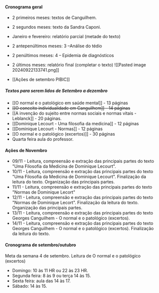 #### Cronograma geral 
- 2 primeiros meses: textos de Canguilhem. 
- 2 segundos meses: texto da Sandra Caponi. 
- Janeiro e fevereiro: relatório parcial (metade do texto)
- 2 antepenúltimos meses: 3 –Análise do tédio
- 2 penúltimos meses: 4 – Epidemia de diagnósticos 
- 2 últimos meses: relatório final (completar o texto)
![[Pasted image 20240922133741.png]]

- [[Ações de setembro PIBIC]]
##### Textos para serem lidos de Setembro a dezembro
- [[O normal e o patológico em saúde mental]] - 13 páginas
- ~~[[O conceito individualidade em Canguilhem]] - 14 páginas~~
- [[A invenção do sujeito entre normas sociais e normas vitais - Leblanck]] - 20 páginas. 
- [[Dominique Lecourt - Uma filosofia da medicina]] - 12 páginas
- [[Dominique Lecourt - Normas]] - 12 páginas
- [[O normal e o patológico (excertos)]] - 30 páginas
- Quarta feira aula do professor. 
#### Ações de Novembro
- 09/11 - Leitura, compreensão e extração das principais partes do texto "Uma Filosofia da Medicina de Dominique Lecourt".
- 10/11 - Leitura, compreensão e extração das principais partes do texto "Uma Filosofia da Medicina de Dominique Lecourt". Finalização da leitura do texto. Organização das principais partes. 
- 11/11 - Leitura, compreensão e extração das principais partes do texto "Normas de Dominique Lecort"
- 12/11 - Leitura, compreensão e extração das principais partes do texto "Normas de Dominique Lecort". Finalização da leitura do texto. Organização das principais partes. 
- 13/11 - Leitura, compreensão e extração das principais partes do texto Georges Canguilhem - O normal e o patológico (excertos).
- 14/11 - Leitura, compreensão e extração das principais partes do texto Georges Canguilhem - O normal e o patológico (excertos). Finalização da leitura do texto.
#### Cronograma de setembro/outubro
Meta da semana 4 de setembro. 
Leitura de O normal e o patológico (excertos)
- Domingo: 10 às 11 HR ou 22 às 23 HR. 
- Segunda feira: 8 às 9 ou terça 14 às 15. 
- Sexta feira: aula das 14 às 17. 
- Sábado: 14 às 15. 